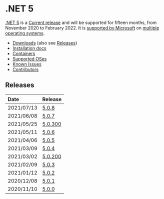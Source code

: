 # .NET 5

[.NET 5](https://devblogs.microsoft.com/dotnet/announcing-net-5-0/) is a [Current release](../../release-policies.md) and will be supported for fifteen months, from November 2020 to February 2022. It is [supported by Microsoft](../../microsoft-support.md) on [multiple operating systems](5.0-supported-os.md).

- [Downloads](https://dotnet.microsoft.com/download/dotnet/5.0) (also see [Releases](#releases))
- [Installation docs](https://docs.microsoft.com/dotnet/core/install/)
- [Containers](https://hub.docker.com/_/microsoft-dotnet)
- [Supported OSes](5.0-supported-os.md)
- [Known Issues](5.0-known-issues.md)
- [Contributors](5.0-contributor-list.md)

## Releases

| Date | Release |
| :-- | :-- |
| 2021/07/13 | [5.0.8](https://github.com/dotnet/core/blob/main/release-notes/5.0/5.0.8/5.0.8.md) |
| 2021/06/08 | [5.0.7](https://github.com/dotnet/core/blob/main/release-notes/5.0/5.0.7/5.0.7.md) |
| 2021/05/25 | [5.0.300](https://github.com/dotnet/core/blob/main/release-notes/5.0/5.0.6/5.0.300-sdk.md) |
| 2021/05/11 | [5.0.6](https://github.com/dotnet/core/blob/main/release-notes/5.0/5.0.6/5.0.6.md) |
| 2021/04/06 | [5.0.5](https://github.com/dotnet/core/blob/main/release-notes/5.0/5.0.5/5.0.5.md) |
| 2021/03/09 | [5.0.4](https://github.com/dotnet/core/blob/main/release-notes/5.0/5.0.4/5.0.4.md) |
| 2021/03/02 | [5.0.200](https://github.com/dotnet/core/blob/main/release-notes/5.0/5.0.3/5.0.200-sdk.md) |
| 2021/02/09 | [5.0.3](https://github.com/dotnet/core/blob/main/release-notes/5.0/5.0.3/5.0.3.md) |
| 2021/01/12 | [5.0.2](https://github.com/dotnet/core/blob/main/release-notes/5.0/5.0.2/5.0.2.md) |
| 2020/12/08 | [5.0.1](https://github.com/dotnet/core/blob/main/release-notes/5.0/5.0.1/5.0.1.md) |
| 2020/11/10 | [5.0.0](https://github.com/dotnet/core/blob/main/release-notes/5.0/5.0.0/5.0.0.md) |
